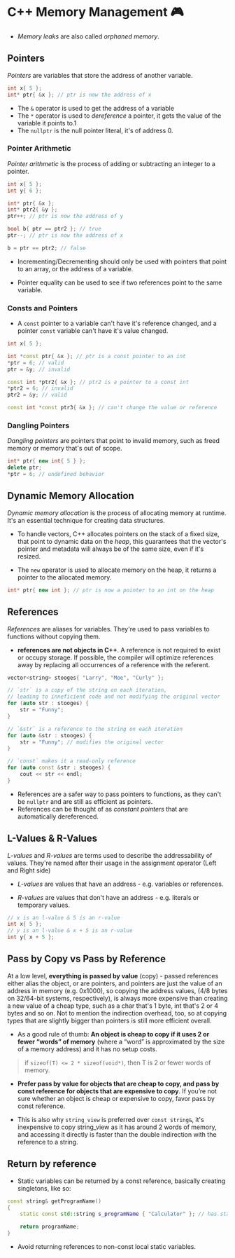 # C++ Memory Management 🎮

- _Memory leaks_ are also called _orphaned memory_.

## Pointers

_Pointers_ are variables that store the address of another variable.

```cpp
int x{ 5 };
int* ptr{ &x }; // ptr is now the address of x
```

- The `&` operator is used to get the address of a variable
- The `*` operator is used to _dereference_ a pointer, it gets the value of the variable it points to.1
- The `nullptr` is the null pointer literal, it's of address 0.

### Pointer Arithmetic

_Pointer arithmetic_ is the process of adding or subtracting an integer to a pointer.

```cpp
int x{ 5 };
int y{ 6 };

int* ptr{ &x };
int* ptr2{ &y };
ptr++; // ptr is now the address of y

bool b{ ptr == ptr2 }; // true
ptr--; // ptr is now the address of x

b = ptr == ptr2; // false
```

- Incrementing/Decrementing should only be used with pointers that point to an array, or the address of a variable.

- Pointer equality can be used to see if two references point to the same variable.

### Consts and Pointers

- A `const` pointer to a variable can't have it's reference changed, and a pointer `const` variable can't have it's value changed.

```cpp
int x{ 5 };

int *const ptr{ &x }; // ptr is a const pointer to an int
*ptr = 6; // valid
ptr = &y; // invalid

const int *ptr2{ &x }; // ptr2 is a pointer to a const int
*ptr2 = 6; // invalid
ptr2 = &y; // valid

const int *const ptr3{ &x }; // can't change the value or reference
```

### Dangling Pointers

_Dangling pointers_ are pointers that point to invalid memory, such as freed memory or memory that's out of scope.

```cpp
int* ptr{ new int{ 5 } };
delete ptr;
*ptr = 6; // undefined behavior
```

## Dynamic Memory Allocation

_Dynamic memory allocation_ is the process of allocating memory at runtime. It's an essential technique for creating data structures.

- To handle vectors, C++ allocates pointers on the stack of a fixed size, that point to dynamic data on the _heap_, this guarantees that the vector's pointer and metadata will always be of the same size, even if it's resized.

- The `new` operator is used to allocate memory on the heap, it returns a pointer to the allocated memory.

```cpp
int* ptr{ new int }; // ptr is now a pointer to an int on the heap
```

## References

_References_ are aliases for variables. They're used to pass variables to functions without copying them.

- **references are not objects in C++**. A reference is not required to exist or occupy storage. If possible, the compiler will optimize references away by replacing all occurrences of a reference with the referent.

```cpp
vector<string> stooges{ "Larry", "Moe", "Curly" };

// `str` is a copy of the string on each iteration,
// leading to inneficient code and not modifying the original vector
for (auto str : stooges) {
    str = "Funny"; 
}

// `&str` is a reference to the string on each iteration
for (auto &str : stooges) {
    str = "Funny"; // modifies the original vector
}

// `const` makes it a read-only reference
for (auto const &str : stooges) {
    cout << str << endl;
}
```

- References are a safer way to pass pointers to functions, as they can't be `nullptr` and are still as efficient as pointers.
- References can be thought of as _constant pointers_ that are automatically dereferenced.

## L-Values & R-Values

_L-values_ and _R-values_ are terms used to describe the addressability of values. They're named after their usage in the assignment operator (Left and Right side)

- _L-values_ are values that have an address - e.g. variables or references.

- _R-values_ are values that don't have an address - e.g. literals or temporary values.

```cpp
// x is an l-value & 5 is an r-value
int x{ 5 };
// y is an l-value & x + 5 is an r-value
int y{ x + 5 };
```

## Pass by Copy vs Pass by Reference

At a low level, **everything is passed by value** (copy) - passed references either alias the object, or are pointers, and pointers are just the value of an address in memory (e.g. 0x1000), so copying the address values, (4/8 bytes on 32/64-bit systems, respectively), is always more expensive than creating a new value of a cheap type, such as a char that's 1 byte, int that's 2 or 4 bytes and so on. Not to mention the indirection overhead, too, so at copying types that are slightly bigger than pointers is still more efficient overall.

- As a good rule of thumb: **An object is cheap to copy if it uses 2 or fewer “words” of memory** (where a “word” is approximated by the size of a memory address) and it has no setup costs.

> if `sizeof(T) <= 2 * sizeof(void*)`, then T is 2 or fewer words of memory.

- **Prefer pass by value for objects that are cheap to copy, and pass by const reference for objects that are expensive to copy**. If you’re not sure whether an object is cheap or expensive to copy, favor pass by const reference.

- This is also why `string_view` is preferred over `const string&`, it's inexpensive to copy string_view as it has around 2 words of memory, and accessing it directly is faster than the double indirection with the reference to a string.

## Return by reference

- Static variables can be returned by a const reference, basically creating singletons, like so:

```cpp
const string& getProgramName()
{
    static const std::string s_programName { "Calculator" }; // has static duration, destroyed at end of program

    return programName;
}
```

- Avoid returning references to non-const local static variables.
